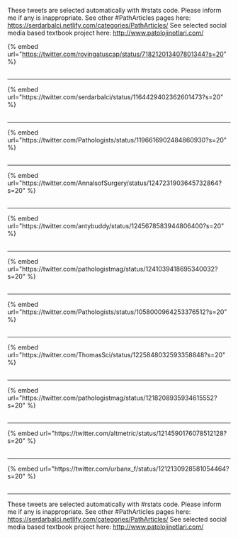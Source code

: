

These tweets are selected automatically with #rstats code. Please inform me if any is inappropriate.
See other #PathArticles pages here: https://serdarbalci.netlify.com/categories/PathArticles/ 
See selected social media based textbook project here: http://www.patolojinotlari.com/

{% embed url="https://twitter.com/rovingatuscap/status/718212013407801344?s=20" %}<br>
<br>
<hr>
{% embed url="https://twitter.com/serdarbalci/status/1164429402362601473?s=20" %}<br>
<br>
<hr>
{% embed url="https://twitter.com/Pathologists/status/1196616902484860930?s=20" %}<br>
<br>
<hr>
{% embed url="https://twitter.com/AnnalsofSurgery/status/1247231903645732864?s=20" %}<br>
<br>
<hr>
{% embed url="https://twitter.com/antybuddy/status/1245678583944806400?s=20" %}<br>
<br>
<hr>
{% embed url="https://twitter.com/pathologistmag/status/1241039418695340032?s=20" %}<br>
<br>
<hr>
{% embed url="https://twitter.com/Pathologists/status/1058000964253376512?s=20" %}<br>
<br>
<hr>
{% embed url="https://twitter.com/ThomasSci/status/1225848032593358848?s=20" %}<br>
<br>
<hr>
{% embed url="https://twitter.com/pathologistmag/status/1218208935934615552?s=20" %}<br>
<br>
<hr>
{% embed url="https://twitter.com/altmetric/status/1214590176078512128?s=20" %}<br>
<br>
<hr>
{% embed url="https://twitter.com/urbanx_f/status/1212130928581054464?s=20" %}<br>
<br>
<hr>


These tweets are selected automatically with #rstats code. Please inform me if any is inappropriate.
See other #PathArticles pages here: https://serdarbalci.netlify.com/categories/PathArticles/ 
See selected social media based textbook project here: http://www.patolojinotlari.com/
